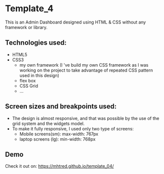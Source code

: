 # Template_4

This is an Admin Dashboard designed using HTML & CSS without any framework or library.

## Technologies used:

- HTML5
- CSS3
  - my own framework (I 've build my own CSS framework as I was working on the project to take advantage of repeated CSS pattern used in this design)
  - flex box
  - CSS Grid
  - ...

## Screen sizes and breakpoints used:

- The design is almost responsive, and that was possible by the use of the grid system and the widgets model.
- To make it fully responsive, I used only two type of screens:
  - Mobile screens(sm): max-width: 767px
  - laptop screens (lg): min-width: 768px

## Demo

Check it out on: https://mhtred.github.io/template_04/
